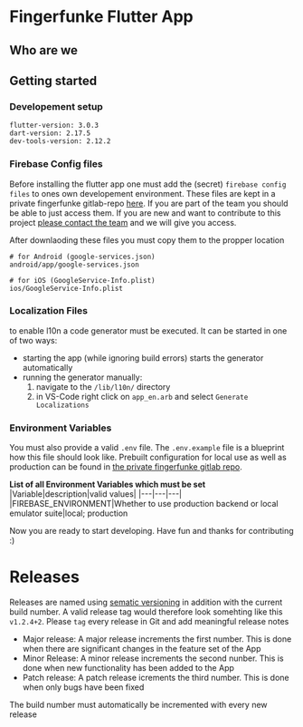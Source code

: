 # Fingerfunke Flutter App

## Who are we

## Getting started

### Developement setup
```
flutter-version: 3.0.3
dart-version: 2.17.5
dev-tools-version: 2.12.2
```

### Firebase Config files

Before installing the flutter app one must add the (secret) `firebase config files` to ones own developement environment. These files are kept in a private fingerfunke gitlab-repo [here](https://gitlab.com/fingerfunke/config-files). If you are part of the team you should be able to just access them. If you are new and want to contribute to this project [please contact the team](mailto:info@fingerfunke.app) and we will give you access.

After downlaoding these files you must copy them to the propper location

```
# for Android (google-services.json)
android/app/google-services.json

# for iOS (GoogleService-Info.plist)
ios/GoogleService-Info.plist
```

### Localization Files
to enable l10n a code generator must be executed. 
It can be started in one of two ways:
- starting the app (while ignoring build errors) starts the generator automatically
- running the generator manually:
  1. navigate to the `/lib/l10n/` directory
  2. in VS-Code right click on `app_en.arb` and select `Generate Localizations`

### Environment Variables

You must also provide a valid `.env` file. The `.env.example` file is a blueprint how this file should look like. Prebuilt configuration for local use as well as production can be found in [the private fingerfunke gitlab repo](https://gitlab.com/fingerfunke/config-files).

**List of all Environment Variables which must be set**
|Variable|description|valid values|
|---|---|---|
|FIREBASE_ENVIRONMENT|Whether to use production backend or local emulator suite|local; production

Now you are ready to start developing. Have fun and thanks for contributing :)


# Releases

Releases are named using [sematic versioning](https://semver.org/lang/de/) in addition with the current build number. A valid release tag would therefore look somehting like this `v1.2.4+2`. Please `tag` every release in Git and add meaningful release notes

- Major release: A major release increments the first number. This is done when there are significant changes in the feature set of the App
- Minor Release: A minor release increments the second nunber. This is done when new functionality has been added to the App
- Patch release: A patch release icrements the third number. This is done when only bugs have been fixed

The build number must automatically be incremented with every new release

